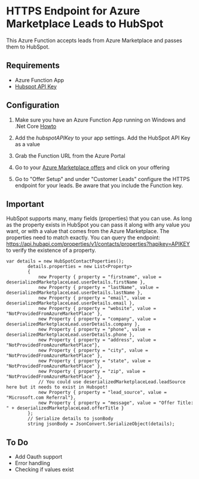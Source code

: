 # HTTPS Endpoint for Azure Marketplace Leads to HubSpot
This Azure Function accepts leads from Azure Marketplace and passes them to HubSpot.

## Requirements
- Azure Function App
- [Hubspot API Key](https://knowledge.hubspot.com/integrations/how-do-i-get-my-hubspot-api-key?_ga=2.86242584.1279156532.1618828099-380446826.1615450408)

## Configuration
1. Make sure you have an Azure Function App running on Windows and .Net Core [Howto](https://docs.microsoft.com/en-us/azure/azure-functions/functions-get-started?pivots=programming-language-csharp&WT.mc_id=AZ-MVP-5003649)

2. Add the *hubspotAPIKey* to your app settings. Add the HubSpot API Key as a value
3. Grab the Function URL from the Azure Portal
4. Go to your [Azure Marketplace offers](https://partner.microsoft.com/en-us/dashboard/commercial-marketplace/offers) and click on your offering
5. Go to "Offer Setup" and under "Customer Leads" configure the HTTPS endpoint for your leads. Be aware that you include the Function key.

## Important
HubSpot supports many, many fields (properties) that you can use. As long as the property exists in HubSpot you can pass it along with any value you want, or with a value that comes from the Azure Marketplace. The properties need to match exactly. You can query the endpoint: https://api.hubapi.com/properties/v1/contacts/properties?hapikey=APIKEY to verify the existence of a property.

```CSharp
var details = new HubSpotContactPoperties();
        details.properties = new List<Property>
        {
            new Property { property = "firstname", value = deserializedMarketplaceLead.userDetails.firstName },
            new Property { property = "lastName", value = deserializedMarketplaceLead.userDetails.lastName },
            new Property { property = "email", value = deserializedMarketplaceLead.userDetails.email },
            new Property { property = "website", value = "NotProvidedFromAzureMarketPlace" },
            new Property { property = "company", value = deserializedMarketplaceLead.userDetails.company },
            new Property { property = "phone", value = deserializedMarketplaceLead.userDetails.phone },
            new Property { property = "address", value = "NotProvidedFromAzureMarketPlace"},
            new Property { property = "city", value = "NotProvidedFromAzureMarketPlace" },
            new Property { property = "state", value = "NotProvidedFromAzureMarketPlace" },
            new Property { property = "zip", value = "NotProvidedFromAzureMarketPlace" },
            // You could use deserializedMarketplaceLead.leadSource here but it needs to exist in Hubspot!
            new Property { property = "lead_source", value = "Microsoft.com Referral"},
            new Property { property = "message", value = "Offer Title: " + deserializedMarketplaceLead.offerTitle }
        };
        // Serialize details to jsonBody
        string jsonBody = JsonConvert.SerializeObject(details);
```` 


## To Do
- Add Oauth support
- Error handling
- Checking if values exist
